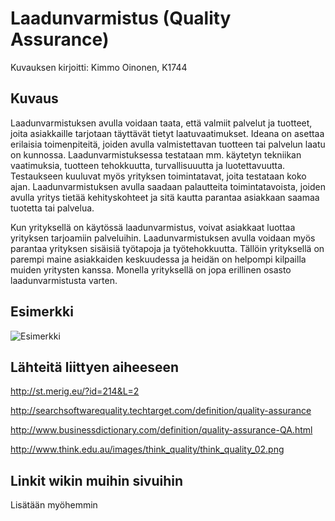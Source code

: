 # Laadunvarmistus (Quality Assurance)

Kuvauksen kirjoitti: Kimmo Oinonen, K1744

## Kuvaus

Laadunvarmistuksen avulla voidaan taata, että valmiit palvelut ja tuotteet, joita asiakkaille tarjotaan täyttävät tietyt laatuvaatimukset.
Ideana on asettaa erilaisia toimenpiteitä, joiden avulla valmistettavan tuotteen tai palvelun laatu on kunnossa.
Laadunvarmistuksessa testataan mm. käytetyn tekniikan vaatimuksia, tuotteen tehokkuutta, turvallisuuutta ja luotettavuutta.
Testaukseen kuuluvat myös yrityksen toimintatavat, joita testataan koko ajan. Laadunvarmistuksen avulla saadaan palautteita toimintatavoista, joiden avulla yritys tietää kehityskohteet ja sitä kautta parantaa asiakkaan saamaa tuotetta tai palvelua.

Kun yrityksellä on käytössä laadunvarmistus, voivat asiakkaat luottaa yrityksen tarjoamiin palveluihin.
Laadunvarmistuksen avulla voidaan myös parantaa yrityksen sisäisiä työtapoja ja työtehokkuutta. Tällöin yrityksellä on parempi maine asiakkaiden keskuudessa ja heidän on helpompi kilpailla muiden yritysten kanssa.
Monella yrityksellä on jopa erillinen osasto laadunvarmistusta varten.


## Esimerkki

![Esimerkki](http://www.think.edu.au/images/think_quality/think_quality_02.png)

## Lähteitä liittyen aiheeseen

http://st.merig.eu/?id=214&L=2

http://searchsoftwarequality.techtarget.com/definition/quality-assurance

http://www.businessdictionary.com/definition/quality-assurance-QA.html

http://www.think.edu.au/images/think_quality/think_quality_02.png

## Linkit wikin muihin sivuihin

Lisätään myöhemmin 
